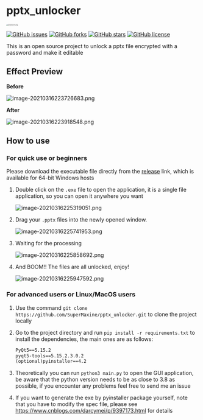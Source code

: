 # pptx_unlocker

<img src="https://i.loli.net/2021/03/16/rBZ1lUDLpAVsYd7.png" alt="powerpoint.png" style="zoom:25%;" />

[![GitHub issues](https://img.shields.io/github/issues/SuperMaxine/pptx_unlocker)](https://github.com/SuperMaxine/pptx_unlocker/issues)    [![GitHub forks](https://img.shields.io/github/forks/SuperMaxine/pptx_unlocker)](https://github.com/SuperMaxine/pptx_unlocker/network)    [![GitHub stars](https://img.shields.io/github/stars/SuperMaxine/pptx_unlocker)](https://github.com/SuperMaxine/pptx_unlocker/stargazers)    [![GitHub license](https://img.shields.io/github/license/SuperMaxine/pptx_unlocker)](https://github.com/SuperMaxine/pptx_unlocker)

This is an open source project to unlock a pptx file encrypted with a password and make it editable

## Effect Preview

**Before**

![image-20210316223726683.png](https://i.loli.net/2021/03/16/6v3MrdQlTSZxNOz.png)

**After**

![image-20210316223918548.png](https://i.loli.net/2021/03/16/ltjxHkeK7y6zZYG.png)

## How to use

### For quick use or beginners

Please download the executable file directly from the [release](https://github.com/SuperMaxine/pptx_unlocker/releases/tag/pptx_unlocker) link, which is available for 64-bit Windows hosts

1. Double click on the `.exe` file to open the application, it is a single file application, so you can open it anywhere you want
   
   ![image-20210316225319051.png](https://i.loli.net/2021/03/16/ZHUxW28uN4njK15.png)

2. Drag your `.pptx` files into the newly opened window.
   
   ![image-20210316225741953.png](https://i.loli.net/2021/03/16/Ts6SvFrKWUA1ypf.png)
3. Waiting for the processing
   
   ![image-20210316225858692.png](https://i.loli.net/2021/03/16/qSYP2UbFDrst9a5.png)
4. And BOOM!! The files are all unlocked, enjoy!
   
   ![image-20210316225947592.png](https://i.loli.net/2021/03/16/jGNlhoJWvr9VCtT.png)

### For advanced users or Linux/MacOS users

1. Use the command `git clone https://github.com/SuperMaxine/pptx_unlocker.git` to clone the project locally

2. Go to the project directory and run `pip install -r requirements.txt` to install the dependencies, the main ones are as follows:

   ```txt
   PyQt5==5.15.2
   pyqt5-tools==5.15.2.3.0.2
   (optional)pyinstaller==4.2
   ```

3. Theoretically you can run `python3 main.py` to open the GUI application, be aware that the python version needs to be as close to 3.8 as possible, if you encounter any problems feel free to send me an issue

4. If you want to generate the exe by pyinstaller package yourself, note that you have to modify the spec file, please see https://www.cnblogs.com/darcymei/p/9397173.html for details